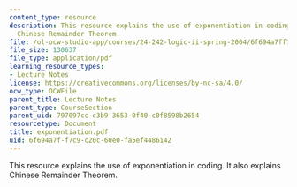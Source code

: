 ```yaml
---
content_type: resource
description: This resource explains the use of exponentiation in coding. It also explains
  Chinese Remainder Theorem.
file: /ol-ocw-studio-app/courses/24-242-logic-ii-spring-2004/6f694a7ff7c9c20c60e0fa5ef4486142_exponentiation.pdf
file_size: 130637
file_type: application/pdf
learning_resource_types:
- Lecture Notes
license: https://creativecommons.org/licenses/by-nc-sa/4.0/
ocw_type: OCWFile
parent_title: Lecture Notes
parent_type: CourseSection
parent_uid: 797097cc-c3b9-3653-0f40-c0f8598b2654
resourcetype: Document
title: exponentiation.pdf
uid: 6f694a7f-f7c9-c20c-60e0-fa5ef4486142
---
```

This resource explains the use of exponentiation in coding. It also explains Chinese Remainder Theorem.